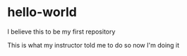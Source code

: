 # hello-world
I believe this to be my first repository

This is what my instructor told me to do so now I'm doing it 

